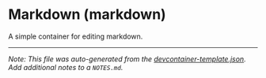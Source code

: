 
# Markdown (markdown)

A simple container for editing markdown.





---

_Note: This file was auto-generated from the [devcontainer-template.json](https://github.com/igecloudsdev/developer/blob/main/src/markdown/devcontainer-template.json).  Add additional notes to a `NOTES.md`._
